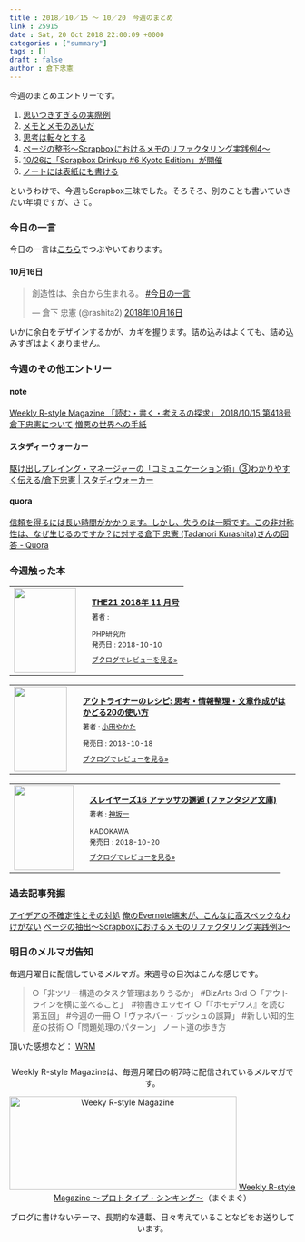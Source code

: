 ```yaml
---
title : 2018／10／15 〜 10／20　今週のまとめ
link : 25915
date : Sat, 20 Oct 2018 22:00:09 +0000
categories : ["summary"]
tags : []
draft : false
author : 倉下忠憲
---
```



今週のまとめエントリーです。
 
<ol>
<li><a href="https://rashita.net/blog/?p=25853">思いつきすぎるの実際例</a></li>
<li><a href="https://rashita.net/blog/?p=25865">メモとメモのあいだ</a></li>
<li><a href="https://rashita.net/blog/?p=25874">思考は転々とする</a></li>
<li><a href="https://rashita.net/blog/?p=25882">ページの整形〜Scrapboxにおけるメモのリファクタリング実践例4〜</a></li>
<li><a href="https://rashita.net/blog/?p=25900">10/26に「Scrapbox Drinkup #6 Kyoto Edition」が開催</a></li>
<li><a href="https://rashita.net/blog/?p=25906">ノートには表紙にも書ける</a></li>
</ol>

というわけで、今週もScrapbox三昧でした。そろそろ、別のことも書いていきたい年頃ですが、さて。

<h3>今日の一言</h3>

今日の一言は<a href="http://twitter.com/rashita2 ">こちら</a>でつぶやいております。

<h4>10月16日</h4>

<blockquote class="twitter-tweet" data-conversation="none" data-lang="ja"><p lang="ja" dir="ltr">創造性は、余白から生まれる。 <a href="https://twitter.com/hashtag/%E4%BB%8A%E6%97%A5%E3%81%AE%E4%B8%80%E8%A8%80?src=hash&amp;ref_src=twsrc%5Etfw">#今日の一言</a></p>&mdash; 倉下 忠憲 (@rashita2) <a href="https://twitter.com/rashita2/status/1052045196223905793?ref_src=twsrc%5Etfw">2018年10月16日</a></blockquote>
<script async src="https://platform.twitter.com/widgets.js" charset="utf-8"></script>

いかに余白をデザインするかが、カギを握ります。詰め込みはよくても、詰め込みすぎはよくありません。

<h3>今週のその他エントリー</h3>

<H4>note</H4>

<a href="https://note.mu/rashita/n/n48275b5475b7">Weekly R-style Magazine 「読む・書く・考えるの探求」 2018/10/15 第418号</a>
<a href="https://note.mu/rashita/n/na8a1dafddd04">倉下忠憲について</a>
<a href="https://note.mu/rashita/n/n0400dacf8ca8">憎悪の世界への手紙</a>

<H4>スタディーウォーカー</H4>

<a href="https://studywalker.jp/skillup/article/159897/">駆け出しプレイング・マネージャーの「コミュニケーション術」③わかりやすく伝える/倉下忠憲 | スタディウォーカー</a>

<h4>quora</h4>

<a href="https://jp.quora.com/%E4%BF%A1%E9%A0%BC%E3%82%92%E5%BE%97%E3%82%8B%E3%81%AB%E3%81%AF%E9%95%B7%E3%81%84%E6%99%82%E9%96%93%E3%81%8C%E3%81%8B%E3%81%8B%E3%82%8A%E3%81%BE%E3%81%99-%E3%81%97%E3%81%8B%E3%81%97-%E5%A4%B1%E3%81%86%E3%81%AE/answers/104598864?share=d80d94e4">信頼を得るには長い時間がかかります。しかし、失うのは一瞬です。この非対称性は、なぜ生じるのですか？に対する倉下 忠憲 (Tadanori Kurashita)さんの回答 - Quora</a>

<H3>今週触った本</H3>

<div class="booklog_html"><table><tr><td class="booklog_html_image"><a href="https://www.amazon.co.jp/THE21-2018%E5%B9%B4-11-%E6%9C%88%E5%8F%B7/dp/B07HPYCR88?SubscriptionId=0AVSM5SVKRWTFMG7ZR82&tag=rashita1000-22&linkCode=xm2&camp=2025&creative=165953&creativeASIN=B07HPYCR88" target="_blank"><img src="https://images-fe.ssl-images-amazon.com/images/I/51DsmjwzocL._SL160_.jpg" width="109" height="150" style="border:0;border-radius:0;" /></a></td><td class="booklog_html_info" style="padding-left:20px;"><div class="booklog_html_title" style="margin-bottom:10px;font-size:14px;font-weight:bold;"><a href="https://www.amazon.co.jp/THE21-2018%E5%B9%B4-11-%E6%9C%88%E5%8F%B7/dp/B07HPYCR88?SubscriptionId=0AVSM5SVKRWTFMG7ZR82&tag=rashita1000-22&linkCode=xm2&camp=2025&creative=165953&creativeASIN=B07HPYCR88" target="_blank">THE21 2018年 11 月号</a></div><div style="margin-bottom:10px;"><div class="booklog_html_author" style="margin-bottom:15px;font-size:12px;;line-height:1.2em">著者 : </div><div class="booklog_html_manufacturer" style="margin-bottom:5px;font-size:12px;;line-height:1.2em">PHP研究所</div><div class="booklog_html_release" style="font-size:12px;;line-height:1.2em">発売日 : 2018-10-10</div></div><div class="booklog_html_link_amazon"><a href="https://booklog.jp/item/1/B07HPYCR88" style="font-size:12px;" target="_blank">ブクログでレビューを見る»</a></div></td></tr></table></div>

<div class="booklog_html"><table><tr><td class="booklog_html_image"><a href="https://www.amazon.co.jp/%E3%82%A2%E3%82%A6%E3%83%88%E3%83%A9%E3%82%A4%E3%83%8A%E3%83%BC%E3%81%AE%E3%83%AC%E3%82%B7%E3%83%94-%E6%80%9D%E8%80%83%E3%83%BB%E6%83%85%E5%A0%B1%E6%95%B4%E7%90%86%E3%83%BB%E6%96%87%E7%AB%A0%E4%BD%9C%E6%88%90%E3%81%8C%E3%81%AF%E3%81%8B%E3%81%A9%E3%82%8B20%E3%81%AE%E4%BD%BF%E3%81%84%E6%96%B9-%E5%B0%8F%E7%94%B0-%E3%82%84%E3%81%8B%E3%81%9F-ebook/dp/B07JJWWHTK?SubscriptionId=0AVSM5SVKRWTFMG7ZR82&tag=rashita1000-22&linkCode=xm2&camp=2025&creative=165953&creativeASIN=B07JJWWHTK" target="_blank"><img src="https://images-fe.ssl-images-amazon.com/images/I/31JwvRgAwlL._SL160_.jpg" width="93" height="150" style="border:0;border-radius:0;" /></a></td><td class="booklog_html_info" style="padding-left:20px;"><div class="booklog_html_title" style="margin-bottom:10px;font-size:14px;font-weight:bold;"><a href="https://www.amazon.co.jp/%E3%82%A2%E3%82%A6%E3%83%88%E3%83%A9%E3%82%A4%E3%83%8A%E3%83%BC%E3%81%AE%E3%83%AC%E3%82%B7%E3%83%94-%E6%80%9D%E8%80%83%E3%83%BB%E6%83%85%E5%A0%B1%E6%95%B4%E7%90%86%E3%83%BB%E6%96%87%E7%AB%A0%E4%BD%9C%E6%88%90%E3%81%8C%E3%81%AF%E3%81%8B%E3%81%A9%E3%82%8B20%E3%81%AE%E4%BD%BF%E3%81%84%E6%96%B9-%E5%B0%8F%E7%94%B0-%E3%82%84%E3%81%8B%E3%81%9F-ebook/dp/B07JJWWHTK?SubscriptionId=0AVSM5SVKRWTFMG7ZR82&tag=rashita1000-22&linkCode=xm2&camp=2025&creative=165953&creativeASIN=B07JJWWHTK" target="_blank">アウトライナーのレシピ: 思考・情報整理・文章作成がはかどる20の使い方</a></div><div style="margin-bottom:10px;"><div class="booklog_html_author" style="margin-bottom:15px;font-size:12px;;line-height:1.2em">著者 : <a href="https://booklog.jp/author/%E5%B0%8F%E7%94%B0%E3%82%84%E3%81%8B%E3%81%9F" target="_blank">小田やかた</a></div><div class="booklog_html_manufacturer" style="margin-bottom:5px;font-size:12px;;line-height:1.2em"></div><div class="booklog_html_release" style="font-size:12px;;line-height:1.2em">発売日 : 2018-10-18</div></div><div class="booklog_html_link_amazon"><a href="https://booklog.jp/item/1/B07JJWWHTK" style="font-size:12px;" target="_blank">ブクログでレビューを見る»</a></div></td></tr></table></div>

<div class="booklog_html"><table><tr><td class="booklog_html_image"><a href="https://www.amazon.co.jp/%E3%82%B9%E3%83%AC%E3%82%A4%E3%83%A4%E3%83%BC%E3%82%BA16-%E3%82%A2%E3%83%86%E3%83%83%E3%82%B5%E3%81%AE%E9%82%82%E9%80%85-%E3%83%95%E3%82%A1%E3%83%B3%E3%82%BF%E3%82%B8%E3%82%A2%E6%96%87%E5%BA%AB-%E7%A5%9E%E5%9D%82-%E4%B8%80/dp/4040729056?SubscriptionId=0AVSM5SVKRWTFMG7ZR82&tag=rashita1000-22&linkCode=xm2&camp=2025&creative=165953&creativeASIN=4040729056" target="_blank"><img src="https://images-fe.ssl-images-amazon.com/images/I/51SylGN4PDL._SL160_.jpg" width="105" height="150" style="border:0;border-radius:0;" /></a></td><td class="booklog_html_info" style="padding-left:20px;"><div class="booklog_html_title" style="margin-bottom:10px;font-size:14px;font-weight:bold;"><a href="https://www.amazon.co.jp/%E3%82%B9%E3%83%AC%E3%82%A4%E3%83%A4%E3%83%BC%E3%82%BA16-%E3%82%A2%E3%83%86%E3%83%83%E3%82%B5%E3%81%AE%E9%82%82%E9%80%85-%E3%83%95%E3%82%A1%E3%83%B3%E3%82%BF%E3%82%B8%E3%82%A2%E6%96%87%E5%BA%AB-%E7%A5%9E%E5%9D%82-%E4%B8%80/dp/4040729056?SubscriptionId=0AVSM5SVKRWTFMG7ZR82&tag=rashita1000-22&linkCode=xm2&camp=2025&creative=165953&creativeASIN=4040729056" target="_blank">スレイヤーズ16 アテッサの邂逅 (ファンタジア文庫)</a></div><div style="margin-bottom:10px;"><div class="booklog_html_author" style="margin-bottom:15px;font-size:12px;;line-height:1.2em">著者 : <a href="https://booklog.jp/author/%E7%A5%9E%E5%9D%82%E4%B8%80" target="_blank">神坂一</a></div><div class="booklog_html_manufacturer" style="margin-bottom:5px;font-size:12px;;line-height:1.2em">KADOKAWA</div><div class="booklog_html_release" style="font-size:12px;;line-height:1.2em">発売日 : 2018-10-20</div></div><div class="booklog_html_link_amazon"><a href="https://booklog.jp/item/1/4040729056" style="font-size:12px;" target="_blank">ブクログでレビューを見る»</a></div></td></tr></table></div>

<h3>過去記事発掘</h3>

<a href="https://rashita.net/blog/?p=20276">アイデアの不確定性とその対処</a>
<a href="https://rashita.net/blog/?p=10422">俺のEvernote端末が、こんなに高スペックなわけがない</a>
<a href="https://rashita.net/blog/?p=25700">ページの抽出〜Scrapboxにおけるメモのリファクタリング実践例3〜</a>

<h3>明日のメルマガ告知</h3>

毎週月曜日に配信しているメルマガ。来週号の目次はこんな感じです。

<blockquote>
○「非ツリー構造のタスク管理はありうるか」 #BizArts 3rd
○「アウトラインを横に並べること」　#物書きエッセイ
○「『ホモデウス』を読む　第五回」 #今週の一冊
○「ヴァネバー・ブッシュの誤算」  #新しい知的生産の技術
○「問題処理のパターン」 ノート道の歩き方
</blockquote>


頂いた感想など：
<a class="twitter-timeline"  href="https://twitter.com/rashita2/timelines/427262290753097729"  data-widget-id="427265271171010561">WRM</a>
    <script>!function(d,s,id){var js,fjs=d.getElementsByTagName(s)[0],p=/^http:/.test(d.location)?'http':'https';if(!d.getElementById(id)){js=d.createElement(s);js.id=id;js.src=p+"://platform.twitter.com/widgets.js";fjs.parentNode.insertBefore(js,fjs);}}(document,"script","twitter-wjs");</script>


<div style="text-align:center;margin-top:25px;">
Weekly R-style Magazineは、毎週月曜日の朝7時に配信されているメルマガです。

<a href="http://www.mag2.com/m/0001185133.html" target="_blank"><img src="https://rashita.net/blog/wp-content/uploads/2010/09/mmbanner.jpg" alt="Weeky R-style Magazine" width="400" height="165" class="alignnone size-full wp-image-12201" /></a>
<a href="http://www.mag2.com/m/0001185133.html" target="_blank">Weekly R-style Magazine ～プロトタイプ・シンキング～</a>（まぐまぐ）

ブログに書けないテーマ、長期的な連載、日々考えていることなどをお送りしています。
</div> 